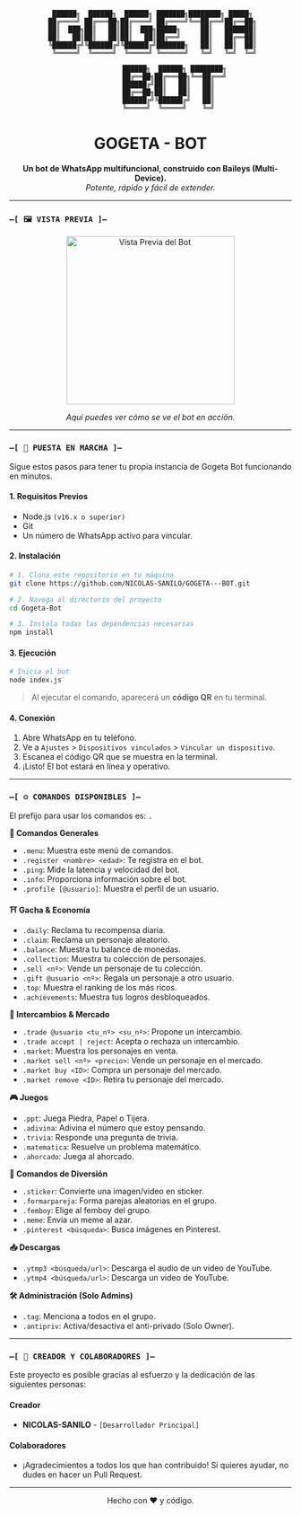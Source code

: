 <div align="center">

```
  ██████╗  ██████╗  ██████╗ ███████╗████████╗ █████╗ 
 ██╔════╝ ██╔═══██╗██╔════╝ ██╔════╝╚══██╔══╝██╔══██╗
 ██║  ███╗██║   ██║██║  ███╗█████╗     ██║   ███████║
 ██║   ██║██║   ██║██║   ██║██╔══╝     ██║   ██╔══██║
 ╚██████╔╝╚██████╔╝╚██████╔╝███████╗   ██║   ██║  ██║
  ╚═════╝  ╚═════╝  ╚═════╝ ╚══════╝   ╚═╝   ╚═╝  ╚═╝
                                                   
            ██████╗  ██████╗ ████████╗
            ██╔══██╗██╔═══██╗╚══██╔══╝
            ██████╔╝██║   ██║   ██║   
            ██╔══██╗██║   ██║   ██║   
            ██████╔╝╚██████╔╝   ██║   
            ╚═════╝  ╚═════╝    ╚═╝   
```
<h1 align="center">GOGETA - BOT</h1>

<p align="center">
  <b>Un bot de WhatsApp multifuncional, construido con Baileys (Multi-Device).</b>
  <br>
  <i>Potente, rápido y fácil de extender.</i>
</p>

</div>

---

### `—[ 🖼️ VISTA PREVIA ]—`

<div align="center">
  <!-- Reemplaza la URL de abajo con el enlace a tu imagen -->
  <img src="https://i.postimg.cc/xCz6TTbZ/Polish-20250807-144544105.jpg" alt="Vista Previa del Bot" width="300"/>
  <p><i>Aquí puedes ver cómo se ve el bot en acción.</i></p>
</div>


---

### `—[ 🚀 PUESTA EN MARCHA ]—`

Sigue estos pasos para tener tu propia instancia de Gogeta Bot funcionando en minutos.

#### **1. Requisitos Previos**
- Node.js `(v16.x o superior)`
- Git
- Un número de WhatsApp activo para vincular.

#### **2. Instalación**

```bash
# 1. Clona este repositorio en tu máquina
git clone https://github.com/NICOLAS-SANILO/GOGETA---BOT.git

# 2. Navega al directorio del proyecto
cd Gogeta-Bot

# 3. Instala todas las dependencias necesarias
npm install
```

#### **3. Ejecución**

```bash
# Inicia el bot
node index.js
```
> Al ejecutar el comando, aparecerá un **código QR** en tu terminal.

#### **4. Conexión**
1.  Abre WhatsApp en tu teléfono.
2.  Ve a `Ajustes` > `Dispositivos vinculados` > `Vincular un dispositivo`.
3.  Escanea el código QR que se muestra en la terminal.
4.  ¡Listo! El bot estará en línea y operativo.

---

### `—[ ⚙️ COMANDOS DISPONIBLES ]—`

El prefijo para usar los comandos es: `.`

**🤖 Comandos Generales**
- `.menu`: Muestra este menú de comandos.
- `.register <nombre> <edad>`: Te registra en el bot.
- `.ping`: Mide la latencia y velocidad del bot.
- `.info`: Proporciona información sobre el bot.
- `.profile [@usuario]`: Muestra el perfil de un usuario.

**⛩️ Gacha & Economía**
- `.daily`: Reclama tu recompensa diaria.
- `.claim`: Reclama un personaje aleatorio.
- `.balance`: Muestra tu balance de monedas.
- `.collection`: Muestra tu colección de personajes.
- `.sell <nº>`: Vende un personaje de tu colección.
- `.gift @usuario <nº>`: Regala un personaje a otro usuario.
- `.top`: Muestra el ranking de los más ricos.
- `.achievements`: Muestra tus logros desbloqueados.

**🔄 Intercambios & Mercado**
- `.trade @usuario <tu_nº> <su_nº>`: Propone un intercambio.
- `.trade accept | reject`: Acepta o rechaza un intercambio.
- `.market`: Muestra los personajes en venta.
- `.market sell <nº> <precio>`: Vende un personaje en el mercado.
- `.market buy <ID>`: Compra un personaje del mercado.
- `.market remove <ID>`: Retira tu personaje del mercado.

**🎮 Juegos**
- `.ppt`: Juega Piedra, Papel o Tijera.
- `.adivina`: Adivina el número que estoy pensando.
- `.trivia`: Responde una pregunta de trivia.
- `.matematica`: Resuelve un problema matemático.
- `.ahorcado`: Juega al ahorcado.

**🎉 Comandos de Diversión**
- `.sticker`: Convierte una imagen/video en sticker.
- `.formarpareja`: Forma parejas aleatorias en el grupo.
- `.femboy`: Elige al femboy del grupo.
- `.meme`: Envía un meme al azar.
- `.pinterest <búsqueda>`: Busca imágenes en Pinterest.

**📥 Descargas**
- `.ytmp3 <búsqueda/url>`: Descarga el audio de un video de YouTube.
- `.ytmp4 <búsqueda/url>`: Descarga un video de YouTube.

**🛠️ Administración (Solo Admins)**
- `.tag`: Menciona a todos en el grupo.
- `.antipriv`: Activa/desactiva el anti-privado (Solo Owner).

---

### `—[ 👥 CREADOR Y COLABORADORES ]—`

Este proyecto es posible gracias al esfuerzo y la dedicación de las siguientes personas:

#### **Creador**
- **NICOLAS-SANILO** - `[Desarrollador Principal]`

#### **Colaboradores**
- ¡Agradecimientos a todos los que han contribuido! Si quieres ayudar, no dudes en hacer un Pull Request.

---

<div align="center">
  <p>Hecho con ❤️ y código.</p>
</div>
